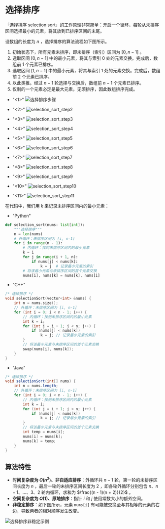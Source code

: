 # 选择排序

「选择排序 selection sort」的工作原理非常简单：开启一个循环，每轮从未排序区间选择最小的元素，将其放到已排序区间的末尾。

设数组的长度为 $n$ ，选择排序的算法流程如下图所示。

1. 初始状态下，所有元素未排序，即未排序（索引）区间为 $[0, n-1]$ 。
2. 选取区间 $[0, n-1]$ 中的最小元素，将其与索引 $0$ 处的元素交换。完成后，数组前 1 个元素已排序。
3. 选取区间 $[1, n-1]$ 中的最小元素，将其与索引 $1$ 处的元素交换。完成后，数组前 2 个元素已排序。
4. 以此类推。经过 $n - 1$ 轮选择与交换后，数组前 $n - 1$ 个元素已排序。
5. 仅剩的一个元素必定是最大元素，无须排序，因此数组排序完成。

- "<1>"
    ![选择排序步骤](selection_sort.assets/selection_sort_step1.png)

- "<2>"
    ![selection_sort_step2](selection_sort.assets/selection_sort_step2.png)

- "<3>"
    ![selection_sort_step3](selection_sort.assets/selection_sort_step3.png)

- "<4>"
    ![selection_sort_step4](selection_sort.assets/selection_sort_step4.png)

- "<5>"
    ![selection_sort_step5](selection_sort.assets/selection_sort_step5.png)

- "<6>"
    ![selection_sort_step6](selection_sort.assets/selection_sort_step6.png)

- "<7>"
    ![selection_sort_step7](selection_sort.assets/selection_sort_step7.png)

- "<8>"
    ![selection_sort_step8](selection_sort.assets/selection_sort_step8.png)

- "<9>"
    ![selection_sort_step9](selection_sort.assets/selection_sort_step9.png)

- "<10>"
    ![selection_sort_step10](selection_sort.assets/selection_sort_step10.png)

- "<11>"
    ![selection_sort_step11](selection_sort.assets/selection_sort_step11.png)

在代码中，我们用 $k$ 来记录未排序区间内的最小元素：

- "Python"
```python
def selection_sort(nums: list[int]):
    """选择排序"""
    n = len(nums)
    # 外循环：未排序区间为 [i, n-1]
    for i in range(n - 1):
        # 内循环：找到未排序区间内的最小元素
        k = i
        for j in range(i + 1, n):
            if nums[j] < nums[k]:
                k = j  # 记录最小元素的索引
        # 将该最小元素与未排序区间的首个元素交换
        nums[i], nums[k] = nums[k], nums[i]
```  

- "C++"
```cpp
/* 选择排序 */
void selectionSort(vector<int> &nums) {
    int n = nums.size();
    // 外循环：未排序区间为 [i, n-1]
    for (int i = 0; i < n - 1; i++) {
        // 内循环：找到未排序区间内的最小元素
        int k = i;
        for (int j = i + 1; j < n; j++) {
            if (nums[j] < nums[k])
                k = j; // 记录最小元素的索引
        }
        // 将该最小元素与未排序区间的首个元素交换
        swap(nums[i], nums[k]);
    }
}
```  

- "Java"
```java
/* 选择排序 */
void selectionSort(int[] nums) {
    int n = nums.length;
    // 外循环：未排序区间为 [i, n-1]
    for (int i = 0; i < n - 1; i++) {
        // 内循环：找到未排序区间内的最小元素
        int k = i;
        for (int j = i + 1; j < n; j++) {
            if (nums[j] < nums[k])
                k = j; // 记录最小元素的索引
        }
        // 将该最小元素与未排序区间的首个元素交换
        int temp = nums[i];
        nums[i] = nums[k];
        nums[k] = temp;
    }
}
```  

## 算法特性

- **时间复杂度为 $O(n^2)$、非自适应排序**：外循环共 $n - 1$ 轮，第一轮的未排序区间长度为 $n$ ，最后一轮的未排序区间长度为 $2$ ，即各轮外循环分别包含 $n$、$n - 1$、$\dots$、$3$、$2$ 轮内循环，求和为 $\frac{(n - 1)(n + 2)}{2}$ 。
- **空间复杂度为 $O(1)$、原地排序**：指针 $i$ 和 $j$ 使用常数大小的额外空间。
- **非稳定排序**：如下图所示，元素 `nums[i]` 有可能被交换至与其相等的元素的右边，导致两者的相对顺序发生改变。

![选择排序非稳定示例](selection_sort.assets/selection_sort_instability.png)
